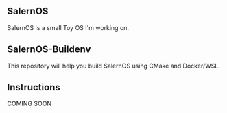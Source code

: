 ## SalernOS
SalernOS is a small Toy OS I'm working on.

## SalernOS-Buildenv
This repository will help you build SalernOS using CMake and Docker/WSL.

## Instructions
COMING SOON
